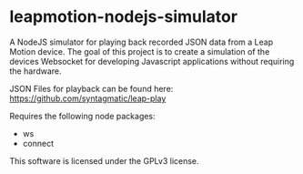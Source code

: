 leapmotion-nodejs-simulator
===========================

A NodeJS simulator for playing back recorded JSON data from a Leap Motion device. The goal of this project is to create a simulation of the devices Websocket for developing Javascript applications without requiring the hardware.

JSON Files for playback can be found here:
https://github.com/syntagmatic/leap-play

Requires the following node packages:
* ws
* connect

This software is licensed under the GPLv3 license.
